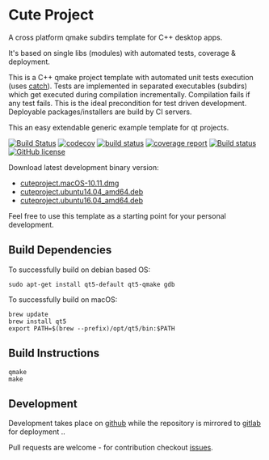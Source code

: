 # Cute Project

A cross platform qmake subdirs template for C++ desktop apps.

It's based on single libs (modules) with automated tests, coverage & deployment.

This is a C++ qmake project template with automated unit tests execution (uses [catch](https://github.com/philsquared/Catch)). Tests are implemented in separated executables (subdirs) which get executed during compilation incrementally. Compilation fails if any test fails. This is the ideal precondition for test driven development. Deployable packages/installers are build by CI servers.

This an easy extendable generic example template for qt projects.

[![Build Status](https://travis-ci.org/mxklb/cuteproject.svg?branch=master)](https://travis-ci.org/mxklb/cuteproject)
[![codecov](https://codecov.io/gh/mxklb/cuteproject/branch/master/graph/badge.svg)](https://codecov.io/gh/mxklb/cuteproject)
[![build status](https://gitlab.com/mxklb/cuteproject/badges/master/build.svg)](https://gitlab.com/mxklb/cuteproject/commits/master)
[![coverage report](https://gitlab.com/mxklb/cuteproject/badges/master/coverage.svg)](https://gitlab.com/mxklb/cuteproject/builds/artifacts/master/download?job=debug_tests)
[![Build status](https://ci.appveyor.com/api/projects/status/e4voihnpbh67ejm4/branch/master?svg=true)](https://ci.appveyor.com/project/mxklb/cuteproject/branch/master)
[![GitHub license](https://img.shields.io/badge/MIT-license-blue.svg)](https://raw.githubusercontent.com/mxklb/cuteproject/master/LICENSE)

Download latest development binary version:
- [cuteproject.macOS-10.11.dmg](https://rawgit.com/mxklb/cuteproject/osx-deploy/cuteproject.dmg)
- [cuteproject.ubuntu14.04_amd64.deb](https://gitlab.com/mxklb/cuteproject/builds/artifacts/master/download?job=deploy_trusty)
- [cuteproject.ubuntu16.04_amd64.deb](https://gitlab.com/mxklb/cuteproject/builds/artifacts/master/download?job=deploy_xenial)

Feel free to use this template as a starting point for your personal development.

## Build Dependencies
To successfully build on debian based OS:

    sudo apt-get install qt5-default qt5-qmake gdb

To successfully build on macOS:

    brew update
    brew install qt5
    export PATH=$(brew --prefix)/opt/qt5/bin:$PATH

## Build Instructions

    qmake
    make

## Development
Development takes place on [github](https://github.com/mxklb/cuteproject) while the repository is mirrored to [gitlab](https://gitlab.com/mxklb/cuteproject) for deployment ..

Pull requests are welcome - for contribution checkout [issues](https://github.com/mxklb/cuteproject/issues).
